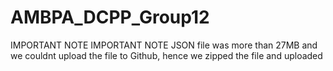 # AMBPA_DCPP_Group12 
IMPORTANT NOTE
IMPORTANT NOTE
JSON file was more than 27MB and we couldnt upload the file to Github, hence we zipped the file and uploaded
